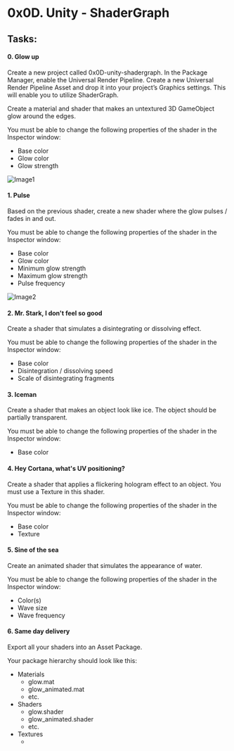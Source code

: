 ﻿# 0x0D. Unity - ShaderGraph

## Tasks:

#### 0. Glow up
Create a new project called 0x0D-unity-shadergraph. In the Package Manager, enable the Universal Render Pipeline. Create a new Universal Render Pipeline Asset and drop it into your project’s Graphics settings. This will enable you to utilize ShaderGraph.

Create a material and shader that makes an untextured 3D GameObject glow around the edges.

You must be able to change the following properties of the shader in the Inspector window:

* Base color
* Glow color
* Glow strength

![Image1](https://holbertonintranet.s3.amazonaws.com/uploads/medias/2019/4/b6589fc6ab0dc82cf120.png?X-Amz-Algorithm=AWS4-HMAC-SHA256&X-Amz-Credential=AKIARDDGGGOUWMNL5ANN%2F20210626%2Fus-east-1%2Fs3%2Faws4_request&X-Amz-Date=20210626T013615Z&X-Amz-Expires=86400&X-Amz-SignedHeaders=host&X-Amz-Signature=8b46c172089512b82956fd32c540c5a594868be2971c00a15b0b272935148af2)

#### 1. Pulse
Based on the previous shader, create a new shader where the glow pulses / fades in and out.

You must be able to change the following properties of the shader in the Inspector window:

* Base color
* Glow color
* Minimum glow strength
* Maximum glow strength
* Pulse frequency

![Image2](https://holbertonintranet.s3.amazonaws.com/uploads/medias/2019/4/356a192b7913b04c5457.gif?X-Amz-Algorithm=AWS4-HMAC-SHA256&X-Amz-Credential=AKIARDDGGGOUWMNL5ANN%2F20210626%2Fus-east-1%2Fs3%2Faws4_request&X-Amz-Date=20210626T013615Z&X-Amz-Expires=86400&X-Amz-SignedHeaders=host&X-Amz-Signature=e70b85c9150e2ad24873cbd3eaa87758e61abd6dd658e93025b48e6915e477f2)

#### 2. Mr. Stark, I don't feel so good
Create a shader that simulates a disintegrating or dissolving effect.

You must be able to change the following properties of the shader in the Inspector window:

* Base color
* Disintegration / dissolving speed
* Scale of disintegrating fragments

#### 3. Iceman
Create a shader that makes an object look like ice. The object should be partially transparent.

You must be able to change the following properties of the shader in the Inspector window:

* Base color

#### 4. Hey Cortana, what's UV positioning? 
Create a shader that applies a flickering hologram effect to an object. You must use a Texture in this shader.

You must be able to change the following properties of the shader in the Inspector window:

* Base color
* Texture

#### 5. Sine of the sea
Create an animated shader that simulates the appearance of water.

You must be able to change the following properties of the shader in the Inspector window:

* Color(s)
* Wave size
* Wave frequency

#### 6. Same day delivery 
Export all your shaders into an Asset Package.

Your package hierarchy should look like this:

* Materials
    * glow.mat
    * glow_animated.mat
    * etc.
* Shaders
    * glow.shader
    * glow_animated.shader
    * etc.
* Textures
    * <Texture Files>
